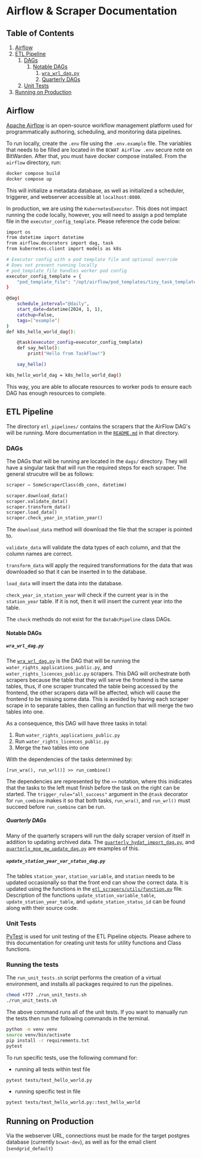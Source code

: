 # Airflow & Scraper Documentation

## Table of Contents
1. [Airflow](#airflow)
2. [ETL Pipeline](#etl-pipeline)
    1. [DAGs](#dags)
        1. [Notable DAGs](#notable-dags)
            1. [`wra_wrl_dag.py`](#wra-wrl-dagpy)
            2. [Quarterly DAGs](#quarterly-dags)
    2. [Unit Tests](#unit-tests)
3. [Running on Production](#running-on-production)


## Airflow

[Apache Airflow](https://airflow.apache.org/) is an open-source workflow management platform used for programmatically authoring, scheduling, and monitoring data pipelines.

To run locally, create the `.env` file using the `.env.example` file. The variables that needs to be filled are located in the `BCWAT AirFlow .env` secure note on BitWarden. After that, you must have docker compose installed. From the `airflow` directory, run:

```bash
docker compose build
docker compose up
```

This will initialize a metadata database, as well as initialized a scheduler, triggerer, and webserver accessible at `localhost:8080`.

In production, we are using the `KubernetesExecutor`. This does not impact running the code locally, however, you will need to assign a pod template file in the `executor_config_template`. Please reference the code below:

```bash
import os
from datetime import datetime
from airflow.decorators import dag, task
from kubernetes.client import models as k8s

# Executor config with a pod template file and optional override
# Does not prevent running locally
# pod_template_file handles worker pod config
executor_config_template = {
    "pod_template_file": "/opt/airflow/pod_templates/tiny_task_template.yaml"
}

@dag(
    schedule_interval="@daily",
    start_date=datetime(2024, 1, 1),
    catchup=False,
    tags=["example"]
)
def k8s_hello_world_dag():

    @task(executor_config=executor_config_template)
    def say_hello():
        print("Hello from TaskFlow!")

    say_hello()

k8s_hello_world_dag = k8s_hello_world_dag()
```

This way, you are able to allocate resources to worker pods to ensure each DAG has enough resources to complete.

## ETL Pipeline

The directory `etl_pipelines/` contains the scrapers that the AirFlow DAG's will be running. More documentation in the [`README.md`](/airflow/etl_pipelines/README.md) in that directory.

### DAGs

The DAGs that will be running are located in the `dags/` directory. They will have a singular task that will run the required steps for each scraper. The general strucutre will be as follows:

```python
scraper = SomeScraperClass(db_conn, datetime)

scraper.download_data()
scraper.validate_data()
scraper.transform_data()
scraper.load_data()
scraper.check_year_in_station_year()
```

The `download_data` method will download the file that the scraper is pointed to.

`validate_data` will validate the data types of each column, and that the column names are correct.

`transform_data` will apply the required transformations for the data that was downloaded so that it can be inserted in to the database.

`load_data` will insert the data into the database.

`check_year_in_station_year` will check if the current year is in the `station_year` table. If it is not, then it will insert the current year into the table.

The `check` methods do not exist for the `DataBcPipeline` class DAGs.

#### Notable DAGs

##### `wra_wrl_dag.py`

The [`wra_wrl_dag.py`](/airflow/dags/wra_wrl_dag.py) is the DAG that will be running the `water_rights_applications_public.py`, and `water_rights_licences_public.py` scrapers. This DAG will orchestrate both scrapers because the table that they will serve the frontend is the same tables, thus, if one scraper truncated the table being accessed by the frontend, the other scrapers data will be affected, which will cause the frontend to be missing some data. This is avoided by having each scraper scrape in to separate tables, then calling an function that will merge the two tables into one.

As a consequence, this DAG will have three tasks in total:

1. Run `water_rights_applications_public.py`
2. Run `water_rights_licences_public.py`
3. Merge the two tables into one

With the dependencies of the tasks determined by:

```
[run_wra(), run_wrl()] >> run_combine()
```

The dependencies are represented by the `>>` notation, where this inidicates that the tasks to the left must finish before the task on the right can be started. The `trigger_rule="all_success"` argument in the `@task` decorator for `run_combine` makes it so that both tasks, `run_wra()`, and `run_wrl()` must succeed before `run_combine` can be run.

##### Quarterly DAGs

Many of the quarterly scrapers will run the daily scraper version of itself in addition to updating archived data. The [`quarterly_hydat_import_dag.py`](airflow/dags/quarterly_hydat_import_dag.py), and [`quarterly_moe_gw_update_dag.py`](airflow/dags/quarterly_moe_gw_update_dag.py) are examples of this.

##### `update_station_year_var_status_dag.py`

The tables `station_year`, `station_variable`, and `station` needs to be updated occasionally so that the front end can show the correct data. It is updated using the functions in the [`etl_scrapers/utils/function.py`](etl_scrapers/utils/function.py) file. Description of the functions `update_station_variable_table`, `update_station_year_table`, and `update_station_status_id` can be found along with their source code.

### Unit Tests

[PyTest](https://docs.pytest.org/en/stable/contents.html) is used for unit testing of the ETL Pipeline objects. Please adhere to this documentation for creating unit tests for utility functions and Class functions.

### Running the tests

The `run_unit_tests.sh` script performs the creation of a virtual environment, and installs all packages required to run the pipelines.

```bash
chmod +777 ./run_unit_tests.sh
./run_unit_tests.sh
```

The above command runs all of the unit tests. If you want to manually run the tests then run the following commands in the terminal.

```bash
python -m venv venv
source venv/bin/activate
pip install -r requirements.txt
pytest
```

To run specific tests, use the following command for:

- running all tests within test file

```bash
pytest tests/test_hello_world.py
```

- running specific test in file

```bash
pytest tests/test_hello_world.py::test_hello_world
```

## Running on Production

Via the webserver URL, connections must be made for the target postgres database (currently `bcwat-dev`), as well as for the email client (`sendgrid_default`)
